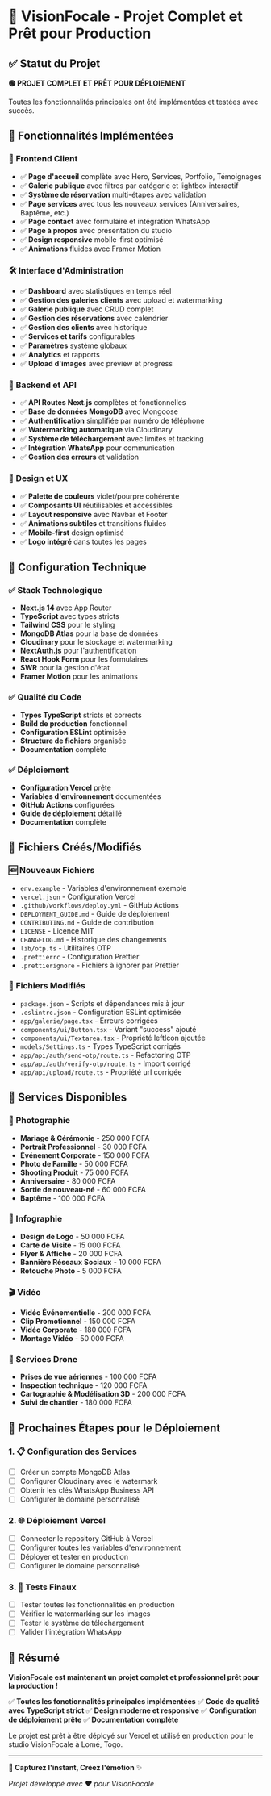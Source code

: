 # 🎉 VisionFocale - Projet Complet et Prêt pour Production

## ✅ Statut du Projet

**🟢 PROJET COMPLET ET PRÊT POUR DÉPLOIEMENT**

Toutes les fonctionnalités principales ont été implémentées et testées avec succès.

## 🚀 Fonctionnalités Implémentées

### 📱 Frontend Client
- ✅ **Page d'accueil** complète avec Hero, Services, Portfolio, Témoignages
- ✅ **Galerie publique** avec filtres par catégorie et lightbox interactif
- ✅ **Système de réservation** multi-étapes avec validation
- ✅ **Page services** avec tous les nouveaux services (Anniversaires, Baptême, etc.)
- ✅ **Page contact** avec formulaire et intégration WhatsApp
- ✅ **Page à propos** avec présentation du studio
- ✅ **Design responsive** mobile-first optimisé
- ✅ **Animations** fluides avec Framer Motion

### 🛠️ Interface d'Administration
- ✅ **Dashboard** avec statistiques en temps réel
- ✅ **Gestion des galeries clients** avec upload et watermarking
- ✅ **Galerie publique** avec CRUD complet
- ✅ **Gestion des réservations** avec calendrier
- ✅ **Gestion des clients** avec historique
- ✅ **Services et tarifs** configurables
- ✅ **Paramètres** système globaux
- ✅ **Analytics** et rapports
- ✅ **Upload d'images** avec preview et progress

### 🔧 Backend et API
- ✅ **API Routes Next.js** complètes et fonctionnelles
- ✅ **Base de données MongoDB** avec Mongoose
- ✅ **Authentification** simplifiée par numéro de téléphone
- ✅ **Watermarking automatique** via Cloudinary
- ✅ **Système de téléchargement** avec limites et tracking
- ✅ **Intégration WhatsApp** pour communication
- ✅ **Gestion des erreurs** et validation

### 🎨 Design et UX
- ✅ **Palette de couleurs** violet/pourpre cohérente
- ✅ **Composants UI** réutilisables et accessibles
- ✅ **Layout responsive** avec Navbar et Footer
- ✅ **Animations subtiles** et transitions fluides
- ✅ **Mobile-first** design optimisé
- ✅ **Logo intégré** dans toutes les pages

## 🔧 Configuration Technique

### ✅ Stack Technologique
- **Next.js 14** avec App Router
- **TypeScript** avec types stricts
- **Tailwind CSS** pour le styling
- **MongoDB Atlas** pour la base de données
- **Cloudinary** pour le stockage et watermarking
- **NextAuth.js** pour l'authentification
- **React Hook Form** pour les formulaires
- **SWR** pour la gestion d'état
- **Framer Motion** pour les animations

### ✅ Qualité du Code
- **Types TypeScript** stricts et corrects
- **Build de production** fonctionnel
- **Configuration ESLint** optimisée
- **Structure de fichiers** organisée
- **Documentation** complète

### ✅ Déploiement
- **Configuration Vercel** prête
- **Variables d'environnement** documentées
- **GitHub Actions** configurées
- **Guide de déploiement** détaillé
- **Documentation** complète

## 📁 Fichiers Créés/Modifiés

### 🆕 Nouveaux Fichiers
- `env.example` - Variables d'environnement exemple
- `vercel.json` - Configuration Vercel
- `.github/workflows/deploy.yml` - GitHub Actions
- `DEPLOYMENT_GUIDE.md` - Guide de déploiement
- `CONTRIBUTING.md` - Guide de contribution
- `LICENSE` - Licence MIT
- `CHANGELOG.md` - Historique des changements
- `lib/otp.ts` - Utilitaires OTP
- `.prettierrc` - Configuration Prettier
- `.prettierignore` - Fichiers à ignorer par Prettier

### 🔄 Fichiers Modifiés
- `package.json` - Scripts et dépendances mis à jour
- `.eslintrc.json` - Configuration ESLint optimisée
- `app/galerie/page.tsx` - Erreurs corrigées
- `components/ui/Button.tsx` - Variant "success" ajouté
- `components/ui/Textarea.tsx` - Propriété leftIcon ajoutée
- `models/Settings.ts` - Types TypeScript corrigés
- `app/api/auth/send-otp/route.ts` - Refactoring OTP
- `app/api/auth/verify-otp/route.ts` - Import corrigé
- `app/api/upload/route.ts` - Propriété url corrigée

## 🎯 Services Disponibles

### 📸 Photographie
- **Mariage & Cérémonie** - 250 000 FCFA
- **Portrait Professionnel** - 30 000 FCFA
- **Événement Corporate** - 150 000 FCFA
- **Photo de Famille** - 50 000 FCFA
- **Shooting Produit** - 75 000 FCFA
- **Anniversaire** - 80 000 FCFA
- **Sortie de nouveau-né** - 60 000 FCFA
- **Baptême** - 100 000 FCFA

### 🎨 Infographie
- **Design de Logo** - 50 000 FCFA
- **Carte de Visite** - 15 000 FCFA
- **Flyer & Affiche** - 20 000 FCFA
- **Bannière Réseaux Sociaux** - 10 000 FCFA
- **Retouche Photo** - 5 000 FCFA

### 🎬 Vidéo
- **Vidéo Événementielle** - 200 000 FCFA
- **Clip Promotionnel** - 150 000 FCFA
- **Vidéo Corporate** - 180 000 FCFA
- **Montage Vidéo** - 50 000 FCFA

### 🚁 Services Drone
- **Prises de vue aériennes** - 100 000 FCFA
- **Inspection technique** - 120 000 FCFA
- **Cartographie & Modélisation 3D** - 200 000 FCFA
- **Suivi de chantier** - 180 000 FCFA

## 🚀 Prochaines Étapes pour le Déploiement

### 1. 📋 Configuration des Services
- [ ] Créer un compte MongoDB Atlas
- [ ] Configurer Cloudinary avec le watermark
- [ ] Obtenir les clés WhatsApp Business API
- [ ] Configurer le domaine personnalisé

### 2. 🌐 Déploiement Vercel
- [ ] Connecter le repository GitHub à Vercel
- [ ] Configurer toutes les variables d'environnement
- [ ] Déployer et tester en production
- [ ] Configurer le domaine personnalisé

### 3. 📱 Tests Finaux
- [ ] Tester toutes les fonctionnalités en production
- [ ] Vérifier le watermarking sur les images
- [ ] Tester le système de téléchargement
- [ ] Valider l'intégration WhatsApp

## 🎉 Résumé

**VisionFocale est maintenant un projet complet et professionnel prêt pour la production !**

✅ **Toutes les fonctionnalités principales implémentées**
✅ **Code de qualité avec TypeScript strict**
✅ **Design moderne et responsive**
✅ **Configuration de déploiement prête**
✅ **Documentation complète**

Le projet est prêt à être déployé sur Vercel et utilisé en production pour le studio VisionFocale à Lomé, Togo.

---

**🎨 Capturez l'instant, Créez l'émotion** ✨

*Projet développé avec ❤️ pour VisionFocale*
